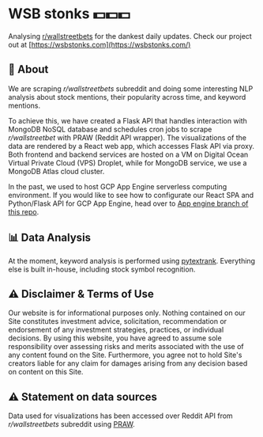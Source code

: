 # WSB stonks 💵💵💵

Analysing [r/wallstreetbets](https://www.reddit.com/r/wallstreetbets/) for the dankest daily updates. Check our project out at [https://wsbstonks.com](https://wsbstonks.com/)

## 💭 About
We are scraping <i>r/wallstreetbets</i> subreddit and doing some interesting NLP analysis about stock mentions, their popularity across time, and keyword mentions.

To achieve this, we have created a Flask API that handles interaction with MongoDB NoSQL database and schedules cron jobs to scrape <i>r/wallstreetbet</i> with PRAW (Reddit API wrapper). The visualizations of the data are rendered by a React web app, which accesses Flask API via proxy. Both frontend and backend services are hosted on a VM on Digital Ocean Virtual Private Cloud (VPS) Droplet, while for MongoDB service, we use a MongoDB Atlas cloud cluster.

In the past, we used to host GCP App Engine serverless computing environment. If you would like to see how to configurate our React SPA and Python/Flask API for GCP App Engine, head over to [App engine branch of this repo](https://github.com/KaroliShp/wsb-stonks/tree/google-app-engine-deploy).

## 📊 Data Analysis

At the moment, keyword analysis is performed using [pytextrank](https://github.com/DerwenAI/pytextrank). Everything else is built in-house, including stock symbol recognition.

## ⚠️ Disclaimer & Terms of Use

Our website is for informational purposes only. Nothing contained on our Site constitutes investment advice, solicitation, recommendation or endorsement of any investment strategies, practices, or individual decisions. By using this website, you have agreed to assume sole responsibility over assessing risks and merits associated with the use of any content found on the Site. Furthermore, you agree not to hold Site's creators liable for any claim for damages arising from any decision based on content on this Site.

## ⚠️ Statement on data sources

Data used for visualizations has been accessed over Reddit API from <i>r/wallstreetbets</i> subreddit using [PRAW](https://praw.readthedocs.io/en/latest/).
